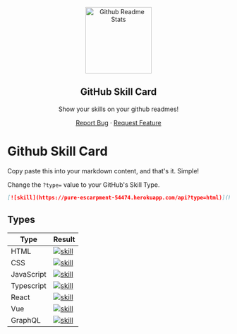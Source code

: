 <p align="center">
 <img width="150px" src="https://cdn.byeguo.cn/github/logo/method-draw-image%20%281%29.png" align="center" alt="Github Readme Stats" /> 
 <h2 align="center">GitHub Skill Card</h2>
 <p align="center"> Show your skills on your github readmes!</p>
</p>
<p align="center">
  <a href="https://github.com/betterTisen/github-skill-card/issues">Report Bug</a>
  ·
  <a href="https://github.com/anuraghazra/github-readme-stats/issues">Request Feature</a>
</p>

# Github Skill Card

Copy paste this into your markdown content, and that's it. Simple!

Change the `?type=` value to your GitHub's Skill Type.

```markdown
[![skill](https://pure-escarpment-54474.herokuapp.com/api?type=html)](https://github.com/betterTisen/github-skill-card)
```

## Types

| Type       | Result                                                                                                                        |
| ---------- | ----------------------------------------------------------------------------------------------------------------------------- |
| HTML       | [![skill](https://pure-escarpment-54474.herokuapp.com/api?type=html)](https://github.com/betterTisen/github-skill-card)       |
| CSS        | [![skill](https://pure-escarpment-54474.herokuapp.com/api?type=css)](https://github.com/betterTisen/github-skill-card)        |
| JavaScript | [![skill](https://pure-escarpment-54474.herokuapp.com/api?type=javascript)](https://github.com/betterTisen/github-skill-card) |
| Typescript | [![skill](https://pure-escarpment-54474.herokuapp.com/api?type=typescript)](https://github.com/betterTisen/github-skill-card) |
| React      | [![skill](https://pure-escarpment-54474.herokuapp.com/api?type=react)](https://github.com/betterTisen/github-skill-card)      |
| Vue        | [![skill](https://pure-escarpment-54474.herokuapp.com/api?type=vue)](https://github.com/betterTisen/github-skill-card)        |
| GraphQL    | [![skill](https://pure-escarpment-54474.herokuapp.com/api?type=graphql)](https://github.com/betterTisen/github-skill-card)    |
